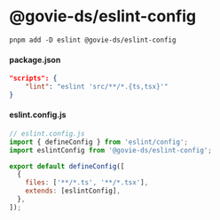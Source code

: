# @govie-ds/eslint-config

```
pnpm add -D eslint @govie-ds/eslint-config
```

#### package.json

```json
"scripts": {
    "lint": "eslint 'src/**/*.{ts,tsx}'"
}
```

#### eslint.config.js

```javascript
// eslint.config.js
import { defineConfig } from 'eslint/config';
import eslintConfig from '@govie-ds/eslint-config';

export default defineConfig([
  {
    files: ['**/*.ts', '**/*.tsx'],
    extends: [eslintConfig],
  },
]);
```
